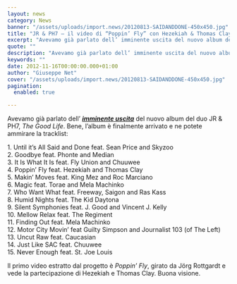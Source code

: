 ```yaml
---
layout: news
category: News
banner: "/assets/uploads/import.news/20120813-SAIDANDDONE-450x450.jpg"
title: "JR & PH7 – il video di “Poppin’ Fly” con Hezekiah & Thomas Clay"
excerpt: "Avevamo già parlato dell’ imminente uscita del nuovo album del duo JR & PH7, The Good Life. Bene, l’album è finalmente arrivato e ne potete ammirare la tracklist: 1. Until it’s All Said and Done feat. Sean Price and Skyzoo 2. Goodbye feat. Phonte and Median 3. It Is What It Is feat. Fly Union [&hellip"
quote: ""
description: "Avevamo già parlato dell’ imminente uscita del nuovo album del duo JR & PH7, The Good Life. Bene, l’album è finalmente arrivato e ne potete ammirare la tracklist: 1. Until it’s All Said and Done feat. Sean Price and Skyzoo 2. Goodbye feat. Phonte and Median 3. It Is What It Is feat. Fly Union [&hellip"
keywords: ""
date: 2012-11-16T00:00:00.000+01:00
author: "Giuseppe Net"
cover: "/assets/uploads/import.news/20120813-SAIDANDDONE-450x450.jpg"
pagination:
  enabled: true

---
```


Avevamo già parlato dell’ [_**imminente uscita**_](https://hotmc.com/jrph7-feat-sean-price-e-skyzoo-until-its-all-said-and-done/) del nuovo album del duo JR & PH7, _The Good Life_. Bene, l’album è finalmente arrivato e ne potete ammirare la tracklist:

1\. Until it’s All Said and Done feat. Sean Price and Skyzoo  
2\. Goodbye feat. Phonte and Median  
3\. It Is What It Is feat. Fly Union and Chuuwee  
4\. Poppin’ Fly feat. Hezekiah and Thomas Clay  
5\. Makin’ Moves feat. King Mez and Roc Marciano  
6\. Magic feat. Torae and Mela Machinko  
7\. Who Want What feat. Freeway, Saigon and Ras Kass  
8\. Humid Nights feat. The Kid Daytona  
9\. Silent Symphonies feat. J. Good and Vincent J. Kelly  
10\. Mellow Relax feat. The Regiment  
11\. Finding Out feat. Mela Machinko  
12\. Motor City Movin’ feat Guilty Simpson and Journalist 103 (of The Left)  
13\. Uncut Raw feat. Caucasian  
14\. Just Like SAC feat. Chuuwee  
15\. Never Enough feat. St. Joe Louis

Il primo video estratto dal progetto è _Poppin’ Fly_, girato da Jörg Rottgardt e vede la partecipazione di Hezekiah e Thomas Clay. Buona visione.